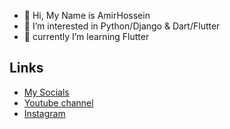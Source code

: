 - 👋 Hi, My Name is AmirHossein
- 👀 I’m interested in Python/Django & Dart/Flutter
- 🌱 currently I’m learning Flutter



## Links
* [My Socials](https://znap.link/CodeWithFlexz)
* [Youtube channel](https://www.youtube.com/channel/UCLVrYXt3SL9rT-IcDmgU9Wg)
* [Instagram](https://instagram.com/codewithflexz)



